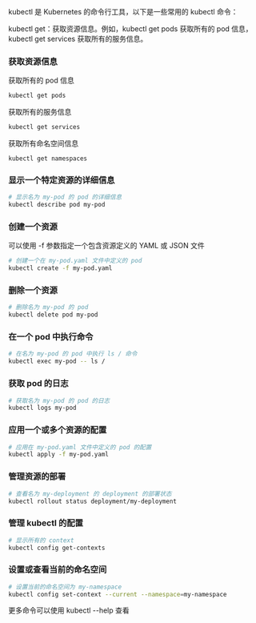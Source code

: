 kubectl 是 Kubernetes 的命令行工具，以下是一些常用的 kubectl 命令：

kubectl get：获取资源信息。例如，kubectl get pods 获取所有的 pod 信息，kubectl get services 获取所有的服务信息。

### 获取资源信息

获取所有的 pod 信息

```sh
kubectl get pods
```

获取所有的服务信息

```sh
kubectl get services
```

获取所有命名空间信息

```
kubectl get namespaces
```

### 显示一个特定资源的详细信息

```sh
# 显示名为 my-pod 的 pod 的详细信息
kubectl describe pod my-pod
```

### 创建一个资源

可以使用 -f 参数指定一个包含资源定义的 YAML 或 JSON 文件

```sh
# 创建一个在 my-pod.yaml 文件中定义的 pod
kubectl create -f my-pod.yaml
```

### 删除一个资源

```sh
# 删除名为 my-pod 的 pod
kubectl delete pod my-pod
```

### 在一个 pod 中执行命令

```sh
# 在名为 my-pod 的 pod 中执行 ls / 命令
kubectl exec my-pod -- ls /
```

### 获取 pod 的日志

```sh
# 获取名为 my-pod 的 pod 的日志
kubectl logs my-pod
```

### 应用一个或多个资源的配置

```sh
# 应用在 my-pod.yaml 文件中定义的 pod 的配置
kubectl apply -f my-pod.yaml
```

### 管理资源的部署

```sh
# 查看名为 my-deployment 的 deployment 的部署状态
kubectl rollout status deployment/my-deployment
```

### 管理 kubectl 的配置

```sh
# 显示所有的 context
kubectl config get-contexts
```

### 设置或查看当前的命名空间

```sh
# 设置当前的命名空间为 my-namespace
kubectl config set-context --current --namespace=my-namespace

```

更多命令可以使用 kubectl --help 查看